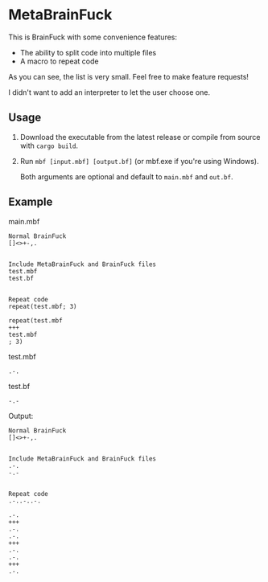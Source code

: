 # MetaBrainFuck
This is BrainFuck with some convenience features:
- The ability to split code into multiple files
- A macro to repeat code

As you can see, the list is very small. Feel free to make feature requests!

I didn't want to add an interpreter to let the user choose one.

## Usage
1. Download the executable from the latest release or compile from source with `cargo build`.
2. Run `mbf [input.mbf] [output.bf]` (or mbf.exe if you're using Windows).

    Both arguments are optional and default to `main.mbf` and `out.bf`.

## Example

main.mbf
```bf
Normal BrainFuck
[]<>+-,.


Include MetaBrainFuck and BrainFuck files
test.mbf
test.bf


Repeat code
repeat(test.mbf; 3)

repeat(test.mbf
+++
test.mbf
; 3)
```
test.mbf
```bf
.-.
```
test.bf
```bf
-.-
```
Output:
```bf
Normal BrainFuck
[]<>+-,.


Include MetaBrainFuck and BrainFuck files
.-.
-.-


Repeat code
.-..-..-.

.-.
+++
.-.
.-.
+++
.-.
.-.
+++
.-.
```